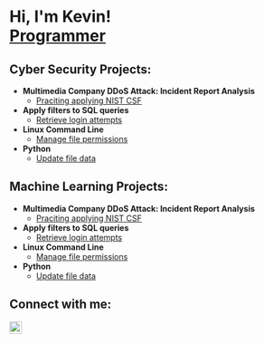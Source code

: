 <h1>Hi, I'm Kevin! <br/><a href="https://github.com/KevinBlau">Programmer</a></h1>

<h2>Cyber Security Projects:</h2>

- <b>Multimedia Company DDoS Attack: Incident Report Analysis</b>
  - [Praciting applying NIST CSF](link)
- <b>Apply filters to SQL queries </b>
  - [Retrieve login attempts](link)
- <b>Linux Command Line</b>
  - [Manage file permissions](link)
- <b>Python</b>
  - [Update file data](link)
 
<h2>Machine Learning Projects:</h2>

- <b>Multimedia Company DDoS Attack: Incident Report Analysis</b>
  - [Praciting applying NIST CSF](link)
- <b>Apply filters to SQL queries </b>
  - [Retrieve login attempts](link)
- <b>Linux Command Line</b>
  - [Manage file permissions](link)
- <b>Python</b>
  - [Update file data](link)


<h2>Connect with me:</h2>


[<img align="left" alt="JoshMadakor | LinkedIn" width="22px" src="https://cdn.jsdelivr.net/npm/simple-icons@v3/icons/linkedin.svg" />][linkedin]




[linkedin]: https://linkedin.com/in/joshmadakor
